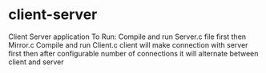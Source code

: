# client-server
Client Server application
To Run:
Compile and run Server.c file first then Mirror.c
Compile and run Client.c 
client will make connection with server first then after configurable number of connections it will alternate between client and server
